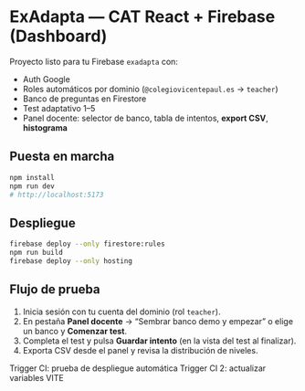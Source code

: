 # ExAdapta — CAT React + Firebase (Dashboard)

Proyecto listo para tu Firebase `exadapta` con:
- Auth Google
- Roles automáticos por dominio (`@colegiovicentepaul.es` → `teacher`)
- Banco de preguntas en Firestore
- Test adaptativo 1–5
- Panel docente: selector de banco, tabla de intentos, **export CSV**, **histograma**

## Puesta en marcha
```bash
npm install
npm run dev
# http://localhost:5173
```

## Despliegue
```bash
firebase deploy --only firestore:rules
npm run build
firebase deploy --only hosting
```

## Flujo de prueba
1) Inicia sesión con tu cuenta del dominio (rol `teacher`).  
2) En pestaña **Panel docente** → “Sembrar banco demo y empezar” o elige un banco y **Comenzar test**.  
3) Completa el test y pulsa **Guardar intento** (en la vista del test al finalizar).  
4) Exporta CSV desde el panel y revisa la distribución de niveles.

Trigger CI: prueba de despliegue automática
Trigger CI 2: actualizar variables VITE

